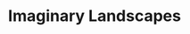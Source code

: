 ---
layout: main
title: Imaginary Landscapes
title_full: "Imaginary Landscapes"
description: |
    The abstract film "Imaginary Landscapes " consists of watercolor drawings measuring 9x5 cm. 
    This animation was created in 2019 as part of a personal exhibition (Movement) in the Artsvit gallery (Dnipro). 
    In 2020, the festival premiere of this movie took place at the Linoleum festival. 
    In 2022, "Imaginary Landscape " won the grand prize in the abstract animation competition at the Anifilm festival (Czech Republic).
media_url: https://www.youtube.com/embed/vTPIUFy4k7E
published: true
comments: false
---